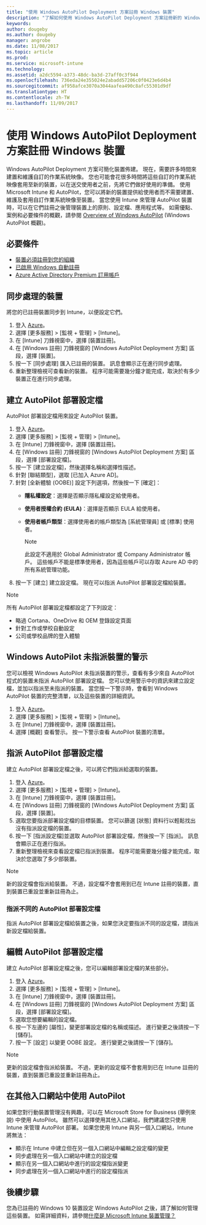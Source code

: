 ```yaml
---
title: "使用 Windows AutoPilot Deployment 方案註冊 Windows 裝置"
description: "了解如何使用 Windows AutoPilot Deployment 方案註冊新的 Windows 10 裝置。"
keywords: 
author: dougeby
ms.author: dougeby
manager: angrobe
ms.date: 11/08/2017
ms.topic: article
ms.prod: 
ms.service: microsoft-intune
ms.technology: 
ms.assetid: a2dc5594-a373-48dc-ba3d-27aff0c3f944
ms.openlocfilehash: 736eda24e355024e2abadd57206c0f0423e6d4b4
ms.sourcegitcommit: af958afce3070a3044aafea490c8afc55301d9df
ms.translationtype: HT
ms.contentlocale: zh-TW
ms.lasthandoff: 11/09/2017
---
```

# <a name="enroll-windows-devices-using-windows-autopilot-deployment-program"></a>使用 Windows AutoPilot Deployment 方案註冊 Windows 裝置
Windows AutoPilot Deployment 方案可簡化裝置佈建。 現在，需要許多時間來建置和維護自訂的作業系統映像。 您也可能會花很多時間將這些自訂的作業系統映像套用至新的裝置，以在送交使用者之前，先將它們做好使用的準備。 使用 Microsoft Intune 和 AutoPilot，您可以將新的裝置提供給使用者而不需要建置、維護及套用自訂作業系統映像至裝置。 當您使用 Intune 來管理 AutoPilot 裝置時，可以在它們註冊之後管理裝置上的原則、設定檔、應用程式等。 如需優點、案例和必要條件的概觀，請參閱 [Overview of Windows AutoPilot](https://docs.microsoft.com/windows/deployment/windows-10-auto-pilot) (Windows AutoPilot 概觀)。

## <a name="prerequisites"></a>必要條件
- [裝置必須註冊到您的組織](https://docs.microsoft.com/windows/deployment/windows-10-auto-pilot#registering-devices-to-your-organization)
- [已啟用 Windows 自動註冊](https://docs.microsoft.com/intune-classic/deploy-use/set-up-windows-device-management-with-microsoft-intune#enable-windows-10-automatic-enrollment)
- [Azure Active Directory Premium 訂用帳戶](https://docs.microsoft.com/azure/active-directory/active-directory-get-started-premium) <!--&#40;[trial subscription](http://go.microsoft.com/fwlink/?LinkID=816845)&#41;-->

## <a name="synchronize-devices"></a>同步處理的裝置
將您的已註冊裝置同步到 Intune，以便設定它們。

1. 登入 [Azure](https://portal.azure.com/)。
2. 選擇 [更多服務]  >  [監視 + 管理]  >  [Intune]。
3. 在 [Intune] 刀鋒視窗中，選擇 [裝置註冊]。
4. 在 [Windows 註冊] 刀鋒視窗的 [Windows AutoPilot Deployment 方案] 區段，選擇 [裝置]。
5. 按一下 [同步處理] 匯入已註冊的裝置。 訊息會顯示正在進行同步處理。
6. 重新整理檢視可查看新的裝置。 程序可能需要幾分鐘才能完成，取決於有多少裝置正在進行同步處理。  

## <a name="create-an-autopilot-deployment-profile"></a>建立 AutoPilot 部署設定檔
AutoPilot 部署設定檔用來設定 AutoPilot 裝置。
1. 登入 [Azure](https://portal.azure.com/)。 
2. 選擇 [更多服務]  >  [監視 + 管理]  >  [Intune]。
3. 在 [Intune] 刀鋒視窗中，選擇 [裝置註冊]。
4. 在 [Windows 註冊] 刀鋒視窗的 [Windows AutoPilot Deployment 方案] 區段，選擇 [部署設定檔]。
5. 按一下 [建立設定檔]，然後選擇名稱和選擇性描述。 
6. 針對 [聯結類型]，選取 [已加入 Azure AD]。
7. 針對 [全新體驗 (OOBE)] 設定下列選項，然後按一下 [確定]： 
   - **隱私權設定**：選擇是否顯示隱私權設定給使用者。 
   - **使用者授權合約 (EULA)**：選擇是否顯示 EULA 給使用者。
   - **使用者帳戶類型**：選擇使用者的帳戶類型為 [系統管理員] 或 [標準] 使用者。

     > [!Note]    
     > 此設定不適用於 Global Administrator 或 Company Administrator 帳戶。 這些帳戶不能是標準使用者，因為這些帳戶可以存取 Azure AD 中的所有系統管理功能。
8. 按一下 [建立] 建立設定檔。 現在可以指派 AutoPilot 部署設定檔給裝置。
     
> [!Note]    
> 所有 AutoPilot 部署設定檔都設定了下列設定：
> - 略過 Cortana、OneDrive 和 OEM 登錄設定頁面
> - 針對工作或學校自動設定
> - 公司或學校品牌的登入體驗    

## <a name="alerts-for-windows-autopilot-unassigned-devices-----163236---"></a>Windows AutoPilot 未指派裝置的警示 <!-- 163236 -->
您可以檢視 Windows AutoPilot 未指派裝置的警示，查看有多少來自 AutoPilot 程式的裝置未指派 AutoPilot 部署設定檔。 您可以使用警示中的資訊來建立設定檔，並加以指派至未指派的裝置。 當您按一下警示時，會看到 Windows AutoPilot 裝置的完整清單，以及這些裝置的詳細資訊。 
1. 登入 [Azure](https://portal.azure.com/)。 
2. 選擇 [更多服務]  >  [監視 + 管理]  >  [Intune]。
3. 在 [Intune] 刀鋒視窗中，選擇 [裝置註冊]。
4. 選擇 [概觀] 查看警示。 按一下警示查看 AutoPilot 裝置的清單。  

## <a name="assign-an-autopilot-deployment-profile"></a>指派 AutoPilot 部署設定檔
建立 AutoPilot 部署設定檔之後，可以將它們指派給選取的裝置。

1. 登入 [Azure](https://portal.azure.com/)。 
2. 選擇 [更多服務]  >  [監視 + 管理]  >  [Intune]。
3. 在 [Intune] 刀鋒視窗中，選擇 [裝置註冊]。
4. 在 [Windows 註冊] 刀鋒視窗的 [Windows AutoPilot Deployment 方案] 區段，選擇 [裝置]。
5. 選取您要指派部署設定檔的目標裝置。 您可以篩選 [狀態] 資料行以輕鬆找出沒有指派設定檔的裝置。 
6. 按一下 [指派設定檔]並選取 AutoPilot 部署設定檔，然後按一下 [指派]。 訊息會顯示正在進行指派。
7. 重新整理檢視來查看設定檔已指派到裝置。 程序可能需要幾分鐘才能完成，取決於您選取了多少部裝置。 

> [!Note]
> 新的設定檔會指派給裝置。 不過，設定檔不會套用到已在 Intune 註冊的裝置，直到裝置已重設並重新註冊為止。

### <a name="assign-a-different-autopilot-deployment-profile"></a>指派不同的 AutoPilot 部署設定檔
指派 AutoPilot 部署設定檔給裝置之後，如果您決定要指派不同的設定檔，請指派新設定檔給裝置。  

## <a name="edit-an-autopilot-deployment-profile"></a>編輯 AutoPilot 部署設定檔 
建立 AutoPilot 部署設定檔之後，您可以編輯部署設定檔的某些部分。   
1. 登入 [Azure](https://portal.azure.com/)。 
2. 選擇 [更多服務]  >  [監視 + 管理]  >  [Intune]。
3. 在 [Intune] 刀鋒視窗中，選擇 [裝置註冊]。
4. 在 [Windows 註冊] 刀鋒視窗的 [Windows AutoPilot Deployment 方案] 區段，選擇 [部署設定檔]。 
5. 選取您想要編輯的設定檔。 
6. 按一下左邊的 [屬性]，變更部署設定檔的名稱或描述。 進行變更之後請按一下 [儲存]。 
7. 按一下 [設定] 以變更 OOBE 設定。 進行變更之後請按一下 [儲存]。 

> [!NOTE]
> 更新的設定檔會指派給裝置。 不過，更新的設定檔不會套用到已在 Intune 註冊的裝置，直到裝置已重設並重新註冊為止。 

## <a name="using-autopilot-in-other-portals"></a>在其他入口網站中使用 AutoPilot
如果您對行動裝置管理沒有興趣，可以在 Microsoft Store for Business (舉例來說) 中使用 AutoPilot。 雖然可以選擇使用其他入口網站，我們建議您只使用 Intune 來管理 AutoPilot 部署。 如果您使用 Intune 與另一個入口網站，Intune 將無法：
- 顯示在 Intune 中建立但在另一個入口網站中編輯之設定檔的變更
- 同步處理在另一個入口網站中建立的設定檔
- 顯示在另一個入口網站中進行的設定檔指派變更
- 同步處理在另一個入口網站中進行的設定檔指派

## <a name="next-steps"></a>後續步驟
您為已註冊的 Windows 10 裝置設定 Windows AutoPilot 之後，請了解如何管理這些裝置。 如需詳細資料，請參閱[什麼是 Microsoft Intune 裝置管理？](https://docs.microsoft.com/intune/device-management)